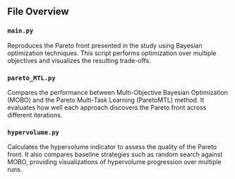 ## File Overview

### `main.py`
Reproduces the Pareto front presented in the study using Bayesian optimization techniques. This script performs optimization over multiple objectives and visualizes the resulting trade-offs.

### `pareto_MTL.py`
Compares the performance between Multi-Objective Bayesian Optimization (MOBO) and the Pareto Multi-Task Learning (ParetoMTL) method. It evaluates how well each approach discovers the Pareto front across different iterations.

### `hypervolume.py`
Calculates the hypervolume indicator to assess the quality of the Pareto front. It also compares baseline strategies such as random search against MOBO, providing visualizations of hypervolume progression over multiple runs.
